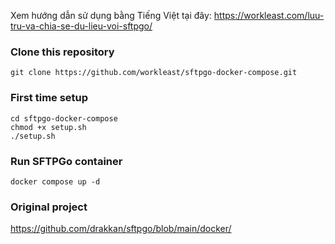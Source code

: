 Xem hướng dẫn sử dụng bằng Tiếng Việt tại đây: https://workleast.com/luu-tru-va-chia-se-du-lieu-voi-sftpgo/

### Clone this repository
```
git clone https://github.com/workleast/sftpgo-docker-compose.git
```
### First time setup
```
cd sftpgo-docker-compose
chmod +x setup.sh
./setup.sh
```
### Run SFTPGo container
```
docker compose up -d
```
### Original project
https://github.com/drakkan/sftpgo/blob/main/docker/
